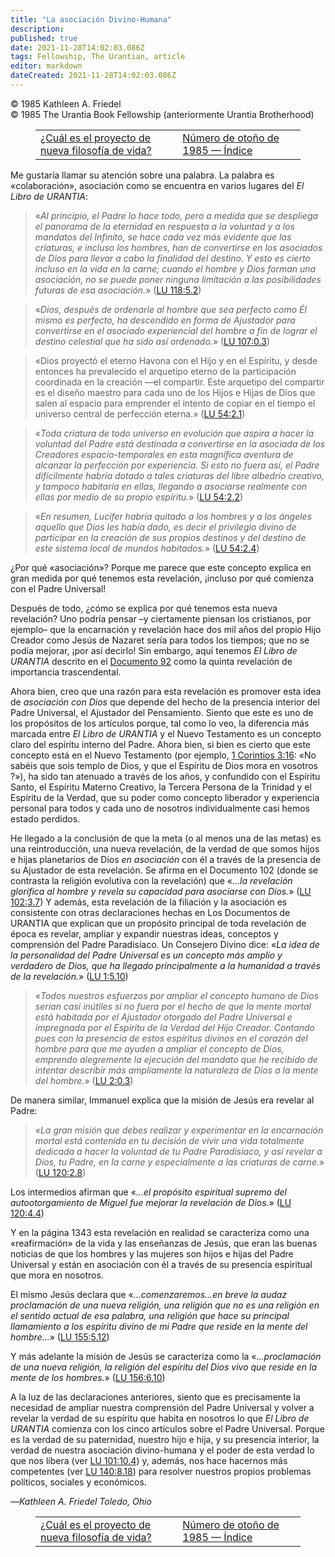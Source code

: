 ```yaml
---
title: "La asociación Divino-Humana"
description: 
published: true
date: 2021-11-28T14:02:03.086Z
tags: Fellowship, The Urantian, article
editor: markdown
dateCreated: 2021-11-28T14:02:03.086Z
---
```


<p class="v-card v-sheet theme--light grey lighten-3 px-2">© 1985 Kathleen A. Friedel<br>© 1985 The Urantia Book Fellowship (anteriormente Urantia Brotherhood)</p>
<figure class="table chapter-navigator">
  <table>
    <tbody>
      <tr>
        <td>
        <a href="/es/article/Jeff_Wattles/What_is_the_new_philosophy_of_living_project">
          <span class="mdi mdi-arrow-left-drop-circle"></span><span class="pl-2">¿Cuál es el proyecto de nueva filosofía de vida?</span>
        </a>
        </td>
        <td>
        <a href="/es/index/articles_the_urantian#número-de-otoño-de-1985">
          <span class="mdi mdi-book-open-variant"></span><span class="pl-2">Número de otoño de 1985 — Índice</span>
        </a>
        </td>
        <td>
        </td>
      </tr>
    </tbody>
  </table>
</figure>



Me gustaría llamar su atención sobre una palabra. La palabra es «colaboración», asociación como se encuentra en varios lugares del _El Libro de URANTIA_:

> «_Al principio, el Padre lo hace todo, pero a medida que se despliega el panorama de la eternidad en respuesta a la voluntad y a los mandatos del Infinito, se hace cada vez más evidente que las criaturas, e incluso los hombres, han de convertirse en los asociados de Dios para llevar a cabo la finalidad del destino. Y esto es cierto incluso en la vida en la carne; cuando el hombre y Dios forman una asociación, no se puede poner ninguna limitación a las posibilidades futuras de esa asociación._» (<a id="a36_502"></a>[LU 118:5.2](/es/The_Urantia_Book/118#p5_2))

> «_Dios, después de ordenarle al hombre que sea perfecto como Él mismo es perfecto, ha descendido en forma de Ajustador para convertirse en el asociado experiencial del hombre a fin de lograr el destino celestial que ha sido así ordenado._» (<a id="a38_243"></a>[LU 107:0.3](/es/The_Urantia_Book/107#p0_3))

> «Dios proyectó el eterno Havona con el Hijo y en el Espíritu, y desde entonces ha prevalecido el arquetipo eterno de la participación coordinada en la creación —el compartir. Este arquetipo del compartir es el diseño maestro para cada uno de los Hijos e Hijas de Dios que salen al espacio para emprender el intento de copiar en el tiempo el universo central de perfección eterna.» (<a id="a40_384"></a>[LU 54:2.1](/es/The_Urantia_Book/54#p2_1))

> «_Toda criatura de todo universo en evolución que aspira a hacer la voluntad del Padre está destinada a convertirse en la asociada de los Creadores espacio-temporales en esta magnífica aventura de alcanzar la perfección por experiencia. Si esto no fuera así, el Padre difícilmente habría dotado a tales criaturas del libre albedrío creativo, y tampoco habitaría en ellas, llegando a asociarse realmente con ellas por medio de su propio espíritu._» (<a id="a42_451"></a>[LU 54:2.2](/es/The_Urantia_Book/54#p2_2))

> «_En resumen, Lucifer habría quitado a los hombres y a los ángeles aquello que Dios les había dado, es decir el privilegio divino de participar en la creación de sus propios destinos y del destino de este sistema local de mundos habitados._» (<a id="a44_245"></a>[LU 54:2.4](/es/The_Urantia_Book/54#p2_4))

¿Por qué «asociación»? Porque me parece que este concepto explica en gran medida por qué tenemos esta revelación, ¡incluso por qué comienza con el Padre Universal!

Después de todo, ¿cómo se explica por qué tenemos esta nueva revelación? Uno podría pensar –y ciertamente piensan los cristianos, por ejemplo– que la encarnación y revelación hace dos mil años del propio Hijo Creador como Jesús de Nazaret sería para todos los tiempos; que no se podía mejorar, ¡por así decirlo! Sin embargo, aquí tenemos _El Libro de URANTIA_ descrito en el [Documento 92](/es/The_Urantia_Book/92) como la quinta revelación de importancia trascendental.

Ahora bien, creo que una razón para esta revelación es promover esta idea de _asociación con Dios_ que depende del hecho de la presencia interior del Padre Universal, el Ajustador del Pensamiento. Siento que este es uno de los propósitos de los artículos porque, tal como lo veo, la diferencia más marcada entre _El Libro de URANTIA_ y el Nuevo Testamento es un concepto claro del espíritu interno del Padre. Ahora bien, si bien es cierto que este concepto está en el Nuevo Testamento (por ejemplo, [1 Corintios 3:16](/es/Bible/1_Corinthians/3#v16): «No sabéis que sois templo de Dios, y que el Espíritu de Dios mora en vosotros ?»), ha sido tan atenuado a través de los años, y confundido con el Espíritu Santo, el Espíritu Materno Creativo, la Tercera Persona de la Trinidad y el Espíritu de la Verdad, que su poder como concepto liberador y experiencia personal para todos y cada uno de nosotros individualmente casi hemos estado perdidos.

He llegado a la conclusión de que la meta (o al menos una de las metas) es una reintroducción, una nueva revelación, de la verdad de que somos hijos e hijas planetarios de Dios _en asociación_ con él a través de la presencia de su Ajustador de esta revelación. Se afirma en el Documento 102 (donde se contrasta la religión evolutiva con la revelación) que «_...la revelación glorifica al hombre y revela su capacidad para asociarse con Dios._» (<a id="a52_445"></a>[LU 102:3.7](/es/The_Urantia_Book/102#p3_7)) Y además, esta revelación de la filiación y la asociación es consistente con otras declaraciones hechas en Los Documentos de URANTIA que explican que un propósito principal de toda revelación de época es revelar, ampliar y expandir nuestras ideas, conceptos y comprensión del Padre Paradisíaco. Un Consejero Divino dice: «_La idea de la personalidad del Padre Universal es un concepto más amplio y verdadero de Dios, que ha llegado principalmente a la humanidad a través de la revelación._» (<a id="a52_982"></a>[LU 1:5.10](/es/The_Urantia_Book/1#p5_10))

> «_Todos nuestros esfuerzos por ampliar el concepto humano de Dios serían casi inútiles si no fuera por el hecho de que la mente mortal está habitada por el Ajustador otorgado del Padre Universal e impregnada por el Espíritu de la Verdad del Hijo Creador. Contando pues con la presencia de estos espíritus divinos en el corazón del hombre para que me ayuden a ampliar el concepto de Dios, emprendo alegremente la ejecución del mandato que he recibido de intentar describir más ampliamente la naturaleza de Dios a la mente del hombre._» (<a id="a54_538"></a>[LU 2:0.3](/es/The_Urantia_Book/2#p0_3))

De manera similar, Immanuel explica que la misión de Jesús era revelar al Padre:

> «_La gran misión que debes realizar y experimentar en la encarnación mortal está contenida en tu decisión de vivir una vida totalmente dedicada a hacer la voluntad de tu Padre Paradisiaco, y así *revelar a Dios*, tu Padre, en la carne y especialmente a las criaturas de carne._» (<a id="a58_282"></a>[LU 120:2.8](/es/The_Urantia_Book/120#p2_8))

Los intermedios afirman que «_...el propósito espiritual supremo del autootorgamiento de Miguel fue mejorar la revelación de Dios._» (<a id="a60_134"></a>[LU 120:4.4](/es/The_Urantia_Book/120#p4_4))

Y en la página 1343 esta revelación en realidad se caracteriza como una «reafirmación» de la vida y las enseñanzas de Jesús, que eran las buenas noticias de que los hombres y las mujeres son hijos e hijas del Padre Universal y están en asociación con él a través de su presencia espiritual que mora en nosotros.

El mismo Jesús declara que «_...comenzaremos...en breve la audaz proclamación de una nueva religión, una religión que no es una religión en el sentido actual de esa palabra, una religión que hace su principal llamamiento a los espíritu divino de mi Padre que reside en la mente del hombre..._» (<a id="a64_295"></a>[LU 155:5.12](/es/The_Urantia_Book/155#p5_12))

Y más adelante la misión de Jesús se caracteriza como la «_...proclamación de una nueva religión, la religión del espíritu del Dios vivo que reside en la mente de los hombres._» (<a id="a66_179"></a>[LU 156:6.10](/es/The_Urantia_Book/156#p6_10))

A la luz de las declaraciones anteriores, siento que es precisamente la necesidad de ampliar nuestra comprensión del Padre Universal y volver a revelar la verdad de su espíritu que habita en nosotros lo que _El Libro de URANTIA_ comienza con los cinco artículos sobre el Padre Universal. Porque es la verdad de su paternidad, nuestro hijo e hija, y su presencia interior, la verdad de nuestra asociación divino-humana y el poder de esta verdad lo que nos libera (ver <a id="a68_467"></a>[LU 101:10.4](/es/The_Urantia_Book/101#p10_4)) y, además, nos hace hacernos más competentes (ver <a id="a68_564"></a>[LU 140:8.18](/es/The_Urantia_Book/140#p8_18)) para resolver nuestros propios problemas políticos, sociales y económicos.

—_Kathleen A. Friedel_
_Toledo, Ohio_




<figure class="table chapter-navigator">
  <table>
    <tbody>
      <tr>
        <td>
        <a href="/es/article/Jeff_Wattles/What_is_the_new_philosophy_of_living_project">
          <span class="mdi mdi-arrow-left-drop-circle"></span><span class="pl-2">¿Cuál es el proyecto de nueva filosofía de vida?</span>
        </a>
        </td>
        <td>
        <a href="/es/index/articles_the_urantian#número-de-otoño-de-1985">
          <span class="mdi mdi-book-open-variant"></span><span class="pl-2">Número de otoño de 1985 — Índice</span>
        </a>
        </td>
        <td>
        </td>
      </tr>
    </tbody>
  </table>
</figure>
